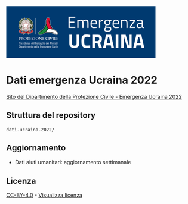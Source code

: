 <img src="assets/img/emergenzaUcraina2022.png" alt="DPC Emergenza Ucraina 2022" data-canonical-src="assets/img/emergenzaUcraina2022.png" width="400" />

# Dati emergenza Ucraina 2022

[Sito del Dipartimento della Protezione Civile - Emergenza Ucraina 2022](https://emergenze.protezionecivile.gov.it/it/umanitarie)

## Struttura del repository
```
dati-ucraina-2022/
```

## Aggiornamento

- Dati aiuti umanitari: aggiornamento settimanale

## Licenza

[CC-BY-4.0](https://creativecommons.org/licenses/by/4.0/deed.it) - [Visualizza licenza](https://github.com/pcm-dpc/dati-ucraina-2022/blob/master/LICENSE)

